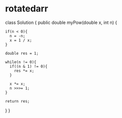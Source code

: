 # rotatedarr

class Solution {
  public double myPow(double x, int n) {

    if(n < 0){
      n = -n;
      x = 1 / x;
    }

    double res = 1;

    while(n != 0){
      if((n & 1) != 0){
        res *= x;
      }

      x *= x;
      n >>>= 1;
    }

    return res;
  }
}
